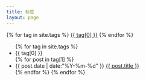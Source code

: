 ```yaml
---
title: 标签
layout: page
---
```


<div id='tag_cloud'>
{% for tag in site.tags %}
<a href="#{{ tag[0] }}" title="{{ tag[0] }}" rel="{{ tag[1].size }}">{{ tag[0] }}</a>
{% endfor %}
</div>

<ul class="listing">
{% for tag in site.tags %}
  <li class="listing-seperator {{ tag[0] }}">{{ tag[0] }}</li>
{% for post in tag[1] %}
  <li class="listing-item {{ tag[0] }}">
  <time datetime="{{ post.date | date:"%Y-%m-%d" }}">{{ post.date | date:"%Y-%m-%d" }}</time>
  <a href="/cn/{{ post.url }}" title="{{ post.title }}" class="listing-item-a">{{ post.title }}</a>
  </li>
{% endfor %}
{% endfor %}
</ul>

<script src="/medias/js/jquery-1.7.1.min.js" type="text/javascript" charset="utf-8"></script> 
<script src="/medias/js/jquery.tagcloud.js" type="text/javascript" charset="utf-8"></script> 
<script language="javascript">
    $.fn.tagcloud.defaults = {
        size: {start: 14, end: 42, unit: 'px'},
        color: {start: '#ACE6E6', end: '#226666'}
    };
    $(function () {
        $('.listing-seperator, .listing-item').hide();
        var recentColor, recentSize;
        $('#tag_cloud a')
            .tagcloud()
            .mouseover(function(){
                var thiz = $(this);
                recentColor = thiz.css('color');
                //recentSize = thiz.css('font-size');
                thiz.css({'color': '#226666'});
            })
            .mouseout(function(){
                $(this).css({'color': recentColor});
            })
            .click(function() { // update the showing tags style
                var clazz = $(this).html();
                $('.listing-seperator, .listing-item').hide();
                $('.' + clazz).show();
            });
    });
</script>
